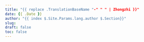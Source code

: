 ```yaml
---
title: "{{ replace .TranslationBaseName "-" " " | Zhongzhi }}"
date: {{ .Date }}
author: "{{ index $.Site.Params.lang.author $.Section}}"
slug:
draft: false
toc: false
---
```

